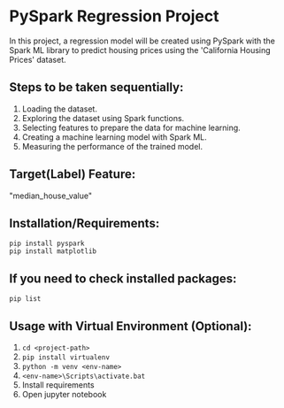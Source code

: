 # PySpark Regression Project
In this project, a regression model will be created using PySpark with the Spark ML library to predict housing prices using the 'California Housing Prices' dataset.

## Steps to be taken sequentially:
1. Loading the dataset.
2. Exploring the dataset using Spark functions.
3. Selecting features to prepare the data for machine learning.
4. Creating a machine learning model with Spark ML.
5. Measuring the performance of the trained model.

## Target(Label) Feature:
"median_house_value"

## Installation/Requirements:
```console
pip install pyspark
pip install matplotlib
```

## If you need to check installed packages:
```console
pip list
```

## Usage with Virtual Environment (Optional):
1. ``` cd <project-path> ```
2. ``` pip install virtualenv ```
3. ``` python -m venv <env-name> ```
4. ``` <env-name>\Scripts\activate.bat ```
5. Install requirements
6. Open jupyter notebook
